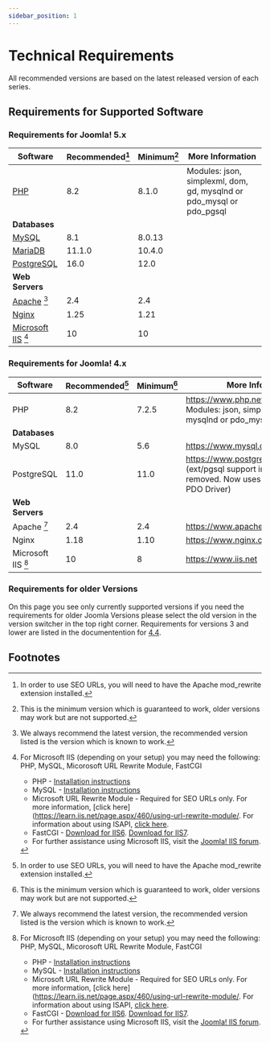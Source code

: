 ```yaml
---
sidebar_position: 1
---
```

Technical Requirements
======================

All recommended versions are based on the latest released version of each series.

## Requirements for Supported Software
### Requirements for Joomla! 5.x

| Software                                  | Recommended[^4] | Minimum[^3] | More Information                                                     |
|-------------------------------------------|-----------------|-------------|----------------------------------------------------------------------|
| [PHP](https://php.net)                    | 8.2             | 8.1.0       | Modules: json, simplexml, dom, gd, mysqlnd or pdo_mysql or pdo_pgsql |
| **Databases**                             |                 |             |                                                                      |
| [MySQL](https://mysql.com)                | 8.1             | 8.0.13      |                                                                      |
| [MariaDB](https://mariadb.com)            | 11.1.0          | 10.4.0      |                                                                      |
| [PostgreSQL](https://postgresql.org)      | 16.0            | 12.0        |                                                                      |
| **Web Servers**                           |                 |             |                                                                      |
| [Apache](https://httpd.apache.org) [^2]   | 2.4             | 2.4         |                                                                      |
| [Nginx](https://nginx.com)                | 1.25            | 1.21        |                                                                      |
| [Microsoft IIS](https://www.iis.net) [^1] | 10              | 10          |                                                                      |

### Requirements for Joomla! 4.x

| Software           | Recommended[^4] | Minimum[^3] | More Information                                                                                                 |
|--------------------|-----------------|-------------|------------------------------------------------------------------------------------------------------------------|
| PHP                | 8.2             | 7.2.5       | https://www.php.net <br/>Modules: json, simplexml, dom, gd, mysqlnd or pdo_mysql or pdo_pgsql                    |
| **Databases**      |                 |             |                                                                                                                  |
| MySQL              | 8.0             | 5.6         | https://www.mysql.com                                                                                            |
| PostgreSQL         | 11.0            | 11.0        | https://www.postgresql.org/ <br/>(ext/pgsql support in PHP has been removed. Now uses the PostgreSQL PDO Driver) |
| **Web Servers**    |                 |             |                                                                                                                  |
| Apache [^2]        | 2.4             | 2.4         | https://www.apache.org                                                                                           |
| Nginx              | 1.18            | 1.10        | https://www.nginx.com/resources/wiki/                                                                            |
| Microsoft IIS [^1] | 10              | 8           | https://www.iis.net                                                                                              |

### Requirements for older Versions

On this page you see only currently supported versions if you need the requirements for older Joomla Versions
please select the old version in the version switcher in the top right corner. Requirements for versions 3 and
lower are listed in the documentention for [4.4](/versioned_docs/version-4.4/get-started/technical-requirements.md). 

## Footnotes

[^1]: For Microsoft IIS (depending on your setup) you may need the following:  PHP, MySQL, Micorosoft URL Rewrite Module, FastCGI
    * PHP - [Installation instructions](https://www.php.net/manual/en/install.windows.php)
    * MySQL - [Installation instructions](https://dev.mysql.com/doc/mysql/en/windows-installation.html)
    * Microsoft URL Rewrite Module - Required for SEO URLs only. For more information, [click here](https://learn.iis.net/page.aspx/460/using-url-rewrite-module/. For information about using ISAPI, [click here](https://docs.joomla.org/S:MyLanguage/Enabling_Search_Engine_Friendly_(SEF)_URLs_on_IIS).
    * FastCGI - [Download for IIS6](https://www.iis.net/downloads/default.aspx?tabid=34&g=6&i=1521). [Download for IIS7](https://www.iis.net/downloads/default.aspx?tabid=34&i=1299&g=6).
    * For further assistance using Microsoft IIS, visit the [Joomla! IIS forum](https://forum.joomla.org/viewforum.php?f=543).

[^2]: We always recommend the latest version, the recommended version listed is the version which is known to work.  

[^3]: This is the minimum version which is guaranteed to work, older versions may work but are not supported.

[^4]: In order to use SEO URLs, you will need to have the Apache mod_rewrite extension installed.

